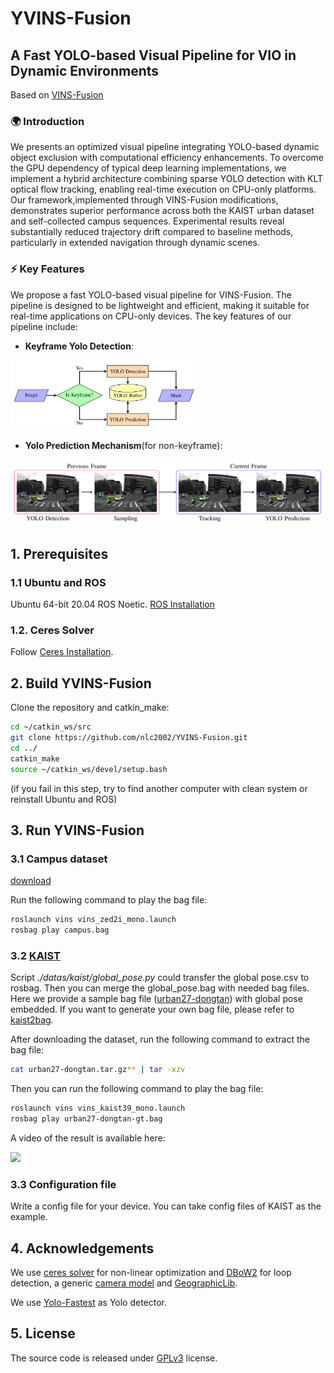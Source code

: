 # YVINS-Fusion

## A Fast YOLO-based Visual Pipeline for VIO in Dynamic Environments

Based on [VINS-Fusion](https://github.com/HKUST-Aerial-Robotics/VINS-Fusion)

### 🌍 Introduction

We presents an optimized visual pipeline integrating YOLO-based dynamic object exclusion with computational efficiency enhancements. To overcome the GPU dependency of typical deep learning implementations, we implement a hybrid architecture combining sparse YOLO detection with KLT optical flow tracking, enabling real-time execution on CPU-only platforms. Our framework,implemented through VINS-Fusion modifications, demonstrates superior performance across both the KAIST urban dataset and self-collected campus sequences. Experimental results reveal substantially reduced trajectory drift compared to baseline methods, particularly in extended navigation through dynamic scenes.

### ⚡ Key Features

We propose a fast YOLO-based visual pipeline for VINS-Fusion. The pipeline is designed to be lightweight and efficient, making it suitable for real-time applications on CPU-only devices. 
The key features of our pipeline include:

- **Keyframe Yolo Detection**:
<!-- set image size -->

<!-- ![Keyframe Yolo Detection](yolo_seg/figures/yolo_thread.png) -->

  <img src="yolo_seg/figures/yolo_thread.png" alt="Keyframe Yolo Detection" width="300" >

- **Yolo Prediction Mechanism**(for non-keyframe):

<!-- ![pipeline](yolo_seg/figures/yolo_prediction.png) -->
  <img src="yolo_seg/figures/yolo_prediction.png" alt="Yolo Prediction Mechanism" width="600" >

## 1. Prerequisites

### 1.1 **Ubuntu** and **ROS**

Ubuntu 64-bit 20.04
ROS Noetic. [ROS Installation](http://wiki.ros.org/ROS/Installation)

### 1.2. **Ceres Solver**

Follow [Ceres Installation](http://ceres-solver.org/installation.html).

## 2. Build YVINS-Fusion

Clone the repository and catkin_make:

```bash
cd ~/catkin_ws/src
git clone https://github.com/nlc2002/YVINS-Fusion.git
cd ../
catkin_make
source ~/catkin_ws/devel/setup.bash
```

(if you fail in this step, try to find another computer with clean system or reinstall Ubuntu and ROS)

## 3. Run YVINS-Fusion

### 3.1 Campus dataset

[download](https://cloud.tsinghua.edu.cn/f/c93294680f2544b0a094/?dl=1)

Run the following command to play the bag file:

```bash
roslaunch vins vins_zed2i_mono.launch 
rosbag play campus.bag
```

### 3.2 [KAIST](https://sites.google.com/view/complex-urban-dataset)

Script *./datas/kaist/global_pose.py* could transfer the global pose.csv to rosbag. Then you can merge the global_pose.bag with needed bag files. Here we provide a sample bag file ([urban27-dongtan](https://cloud.tsinghua.edu.cn/d/b67c9db499e84efb96f6/)) with global pose embedded. If you want to generate your own bag file, please refer to [kaist2bag](https://github.com/tsyxyz/kaist2bag).

After downloading the dataset, run the following command to extract the bag file:

```bash
cat urban27-dongtan.tar.gz** | tar -xzv
```

Then you can run the following command to play the bag file:

```bash
roslaunch vins vins_kaist39_mono.launch 
rosbag play urban27-dongtan-gt.bag
```

A video of the result is available here:
<!-- [here](https://www.youtube.com/watch?v=Wm_2r3Ow2kA). -->

[![](https://res.cloudinary.com/marcomontalbano/image/upload/v1744628346/video_to_markdown/images/youtube--Wm_2r3Ow2kA-c05b58ac6eb4c4700831b2b3070cd403.jpg)](https://www.youtube.com/watch?v=Wm_2r3Ow2kA "")

### 3.3 Configuration file

Write a config file for your device. You can take config files of KAIST as the example. 

## 4. Acknowledgements

We use [ceres solver](http://ceres-solver.org/) for non-linear optimization and [DBoW2](https://github.com/dorian3d/DBoW2) for loop detection, a generic [camera model](https://github.com/hengli/camodocal) and [GeographicLib](https://geographiclib.sourceforge.io/).

We use [Yolo-Fastest](https://github.com/dog-qiuqiu/Yolo-Fastest/tree/v.1.1.0) as Yolo detector.

## 5. License

The source code is released under [GPLv3](http://www.gnu.org/licenses/) license.
